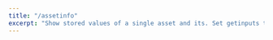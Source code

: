 ```yaml
---
title: "/assetinfo"
excerpt: "Show stored values of a single asset and its. Set getinputs to true if you want to get the allocation inputs, if applicable."
---
```

